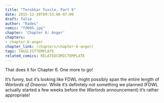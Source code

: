 ```yaml
---
title: "Terokkar Tussle, Part 6"
date: 2015-12-30T09:53:00-07:00
draft: false
author: "Rades"
comic: "fd095.jpg"
chapter: 'Chapter 6: Anger'
chapters:
- chapter-6-anger
chapter_link: /chapters/chapter-6-anger/
tags: TAGSLISTTEMPLATE
related_comics: RELATEDCOMICTEMPLATE
---
```


That does it for Chapter 6. One more to go! 


It’s funny, but it’s looking like FDWL might possibly span the entire length of *Warlords of Draenor*. While it’s definitely not something we planned (FDWL actually started a few weeks before the *Warlords* announcement) it’s rather appropriate!


